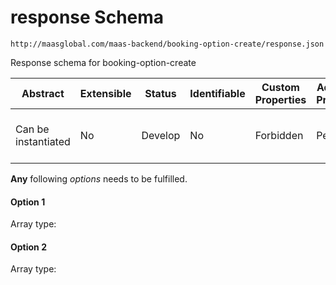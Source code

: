 # response Schema

```
http://maasglobal.com/maas-backend/booking-option-create/response.json
```

Response schema for booking-option-create

| Abstract            | Extensible | Status  | Identifiable | Custom Properties | Additional Properties | Defined In                                                        |
| ------------------- | ---------- | ------- | ------------ | ----------------- | --------------------- | ----------------------------------------------------------------- |
| Can be instantiated | No         | Develop | No           | Forbidden         | Permitted             | [maas-backend/booking-option-create/response.json](response.json) |

**Any** following _options_ needs to be fulfilled.

#### Option 1

Array type:

#### Option 2

Array type:
